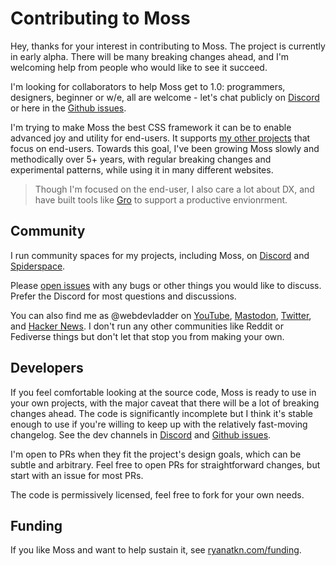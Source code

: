# Contributing to Moss

Hey, thanks for your interest in contributing to Moss.
The project is currently in early alpha.
There will be many breaking changes ahead,
and I'm welcoming help from people who would like to see it succeed.

I'm looking for collaborators to help Moss get to 1.0:
programmers, designers, beginner or w/e, all are welcome -
let's chat publicly on [Discord](https://discord.gg/YU5tyeK72X)
or here in the [Github issues](https://github.com/ryanatkn/moss).

I'm trying to make Moss the best CSS framework it can be
to enable advanced joy and utility for end-users.
It supports [my other projects](http://www.ryanatkn.com/) that focus on end-users.
Towards this goal, I've been growing Moss slowly and methodically over 5+ years,
with regular breaking changes and experimental patterns,
while using it in many different websites.

> Though I'm focused on the end-user, I also care a lot about DX,
> and have built tools like [Gro](https://github.com/ryanatkn/gro)
> to support a productive envionrment.

## Community

I run community spaces for my projects, including Moss,
on [Discord](https://discord.gg/YU5tyeK72X)
and [Spiderspace](https://www.spiderspace.org/).

Please [open issues](https://github.com/ryanatkn/Moss/issues) with any bugs
or other things you would like to discuss.
Prefer the Discord for most questions and discussions.

You can also find me as @webdevladder on
[YouTube](https://www.youtube.com/@webdevladder),
[Mastodon](https://mastodon.social/@webdevladder),
[Twitter](https://twitter.com/webdevladder),
and [Hacker News](https://news.ycombinator.com/user?id=webdevladder).
I don't run any other communities like Reddit or Fediverse things
but don't let that stop you from making your own.

## Developers

If you feel comfortable looking at the source code,
Moss is ready to use in your own projects,
with the major caveat that there will be a lot of breaking changes ahead.
The code is significantly incomplete but I think it's stable enough to use
if you're willing to keep up with the relatively fast-moving changelog.
See the dev channels in [Discord](https://discord.gg/YU5tyeK72X)
and [Github issues](https://github.com/ryanatkn/Moss/issues).

I'm open to PRs when they fit the project's design goals, which can be subtle and arbitrary.
Feel free to open PRs for straightforward changes, but start with an issue for most PRs.

The code is permissively licensed, feel free to fork for your own needs.

## Funding

If you like Moss and want to help sustain it,
see [ryanatkn.com/funding](https://www.ryanatkn.com/funding).
